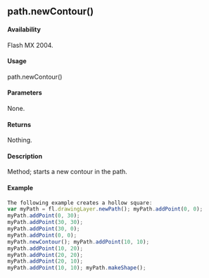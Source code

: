 ## path.newContour()

#### Availability

Flash MX 2004.

#### Usage

path.newContour()

#### Parameters

None.

#### Returns

Nothing.

#### Description

Method; starts a new contour in the path.

#### Example

```javascript
The following example creates a hollow square:
var myPath = fl.drawingLayer.newPath(); myPath.addPoint(0, 0);
myPath.addPoint(0, 30);
myPath.addPoint(30, 30);
myPath.addPoint(30, 0);
myPath.addPoint(0, 0);
myPath.newContour(); myPath.addPoint(10, 10);
myPath.addPoint(10, 20);
myPath.addPoint(20, 20);
myPath.addPoint(20, 10);
myPath.addPoint(10, 10); myPath.makeShape();

```
